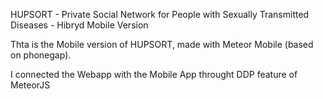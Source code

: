 HUPSORT - Private Social Network for People with Sexually Transmitted Diseases - Hibryd Mobile Version

Thta is the Mobile version of HUPSORT, made with Meteor Mobile (based on phonegap). 

I connected the Webapp with the Mobile App throught DDP feature of MeteorJS
